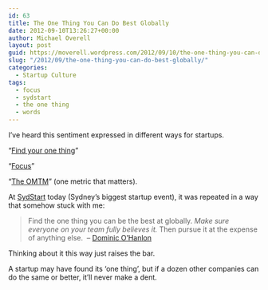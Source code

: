 ```yaml
---
id: 63
title: The One Thing You Can Do Best Globally
date: 2012-09-10T13:26:27+00:00
author: Michael Overell
layout: post
guid: https://moverell.wordpress.com/2012/09/10/the-one-thing-you-can-do-best-globally
slug: "/2012/09/the-one-thing-you-can-do-best-globally/"
categories:
  - Startup Culture
tags:
  - focus
  - sydstart
  - the one thing
  - words
---
```

I’ve heard this sentiment expressed in different ways for startups.

“<a title="Betashop" href="http://betashop.com/post/4066229168/the-only-question-your-startup-needs-to-answer-whats" target="_blank">Find your one thing</a>”

“<a title="Pollenizer" href="http://pollenizer.com/aarrr-focus-me-hearties" target="_blank">Focus</a>”

“<a title="One metric that matters" href="http://leananalyticsbook.com/one-metric-that-matters/" target="_blank">The OMTM</a>” (one metric that matters).

At <a title="Sydstart" href="http://www.sydstart.com/" target="_blank">SydStart</a> today (Sydney’s biggest startup event), it was repeated in a way that somehow stuck with me:

> Find the one thing you can be the best at globally. _Make sure everyone on your team fully believes it._ Then pursue it at the expense of anything else.  &#8211; <a title="Dominic O'Hanlon" href="http://www.linkedin.com/in/dominicohanlon" target="_blank">Dominic O&#8217;Hanlon</a>

Thinking about it this way just raises the bar.

A startup may have found its ‘one thing’, but if a dozen other companies can do the same or better, it’ll never make a dent.
